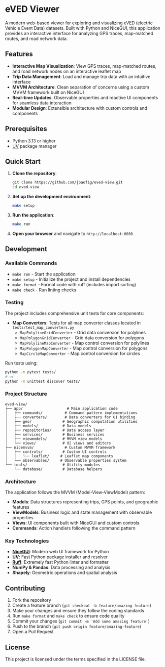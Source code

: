 # eVED Viewer

A modern web-based viewer for exploring and visualizing eVED (electric Vehicle Event Data) datasets. Built with Python and NiceGUI, this application provides an interactive interface for analyzing GPS traces, map-matched routes, and road network data.

## Features

- **Interactive Map Visualization**: View GPS traces, map-matched routes, and road network nodes on an interactive leaflet map
- **Trip Data Management**: Load and manage trip data with an intuitive interface
- **MVVM Architecture**: Clean separation of concerns using a custom MVVM framework built on NiceGUI
- **Real-time Updates**: Observable properties and reactive UI components for seamless data interaction
- **Modular Design**: Extensible architecture with custom controls and components

## Prerequisites

- Python 3.13 or higher
- [UV](https://docs.astral.sh/uv/) package manager

## Quick Start

1. **Clone the repository**:
   ```bash
   git clone https://github.com/joaofig/eved-view.git
   cd eved-view
   ```

2. **Set up the development environment**:
   ```bash
   make setup
   ```

3. **Run the application**:
   ```bash
   make run
   ```

4. **Open your browser** and navigate to `http://localhost:8080`

## Development

### Available Commands

- `make run` - Start the application
- `make setup` - Initialize the project and install dependencies
- `make format` - Format code with ruff (includes import sorting)
- `make check` - Run linting checks

### Testing

The project includes comprehensive unit tests for core components:

- **Map Converters**: Tests for all map converter classes located in `tests/test_map_converters.py`
  - `MapPolylineGridConverter` - Grid data conversion for polylines
  - `MapPolygonGridConverter` - Grid data conversion for polygons  
  - `MapPolylineMapConverter` - Map control conversion for polylines
  - `MapPolygonMapConverter` - Map control conversion for polygons
  - `MapCircleMapConverter` - Map control conversion for circles

Run tests using:
```bash
python -m pytest tests/
# or
python -m unittest discover tests/
```

### Project Structure

```
eved-view/
├── app/                    # Main application code
│   ├── commands/          # Command pattern implementations
│   ├── converters/        # Data converters for UI binding
│   ├── geo/              # Geographic computation utilities
│   ├── models/           # Data models
│   ├── repositories/     # Data access layer
│   ├── services/         # Business services
│   ├── viewmodels/       # MVVM view models
│   └── views/            # UI views and editors
├── nicemvvm/              # Custom MVVM framework
│   ├── controls/         # Custom UI controls
│   │   └── leaflet/     # Leaflet map components
│   └── observables/     # Observable properties system
└── tools/                # Utility modules
    └── database/         # Database helpers
```

### Architecture

The application follows the MVVM (Model-View-ViewModel) pattern:

- **Models**: Data structures representing trips, GPS points, and geographic features
- **ViewModels**: Business logic and state management with observable properties
- **Views**: UI components built with NiceGUI and custom controls
- **Commands**: Action handlers following the command pattern

### Key Technologies

- **[NiceGUI](https://nicegui.io/)**: Modern web UI framework for Python
- **[UV](https://docs.astral.sh/uv/)**: Fast Python package installer and resolver
- **[Ruff](https://docs.astral.sh/ruff/)**: Extremely fast Python linter and formatter
- **NumPy & Pandas**: Data processing and analysis
- **Shapely**: Geometric operations and spatial analysis

## Contributing

1. Fork the repository
2. Create a feature branch (`git checkout -b feature/amazing-feature`)
3. Make your changes and ensure they follow the coding standards
4. Run `make format` and `make check` to ensure code quality
5. Commit your changes (`git commit -m 'Add some amazing feature'`)
6. Push to the branch (`git push origin feature/amazing-feature`)
7. Open a Pull Request

## License

This project is licensed under the terms specified in the LICENSE file.
